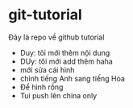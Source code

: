 # git-tutorial
Đây là repo về github tutorial
* Duy: tôi mới thêm nội dung
* DUy: tôi mới add thêm haha
* mới sửa cái hình
* chỉnh tiếng Anh sang tiếng Hoa
* Để hình rồng
* Tui push lên china only